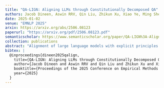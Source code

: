```yaml
---
title: "QA-LIGN: Aligning LLMs through Constitutionally Decomposed QA"
authors: Jacob Dineen, Aswin RRV, Qin Liu, Zhikun Xu, Xiao Ye, Ming Shen, Zhaonan Li, Shijie Lu, Chitta Baral, Muhao Chen, Ben Zhou
date: 2025-01-02
venue: "EMNLP 2025"
arxiv: https://arxiv.org/abs/2506.08123
paperurl: "https://arxiv.org/pdf/2506.08123.pdf"
semanticscholar: https://www.semanticscholar.org/paper/QA-LIGN%3A-Aligning-LLMs-through-Constitutionally-QA-Dineen-Rrv/706b4a2e443aaf81039aa1f531ad75a4e53c7ab6
collection: publications
abstract: "Alignment of large language models with explicit principles (such as helpfulness, honesty, and harmlessness) is crucial for ensuring safe and reliable AI systems. However, standard reward-based alignment methods typically collapse diverse feedback into a single scalar reward, entangling multiple objectives into one opaque training signal, which hinders interpretability. In this work, we introduce QA-LIGN, an automatic symbolic reward decomposition approach that preserves the structure of each constitutional principle within the reward mechanism. Instead of training a black-box reward model that outputs a monolithic score, QA-LIGN formulates principle-specific evaluation questions and derives separate reward components for each principle, making it a drop-in reward model replacement. Experiments aligning an uncensored large language model with a set of constitutional principles demonstrate that QA-LIGN offers greater transparency and adaptability in the alignment process. At the same time, our approach achieves performance on par with or better than a DPO baseline. Overall, these results represent a step toward more interpretable and controllable alignment of language models, achieved without sacrificing end-task performance."
bibtex: |
  @inproceedings{dineen2025qalign,
    title={QA-LIGN: Aligning LLMs through Constitutionally Decomposed QA},
    author={Jacob Dineen and Aswin RRV and Qin Liu and Zhikun Xu and Xiao Ye and Ming Shen and Zhaonan Li and Shijie Lu and Chitta Baral and Muhao Chen and Ben Zhou},
    booktitle={Proceedings of the 2025 Conference on Empirical Methods in Natural Language Processing (EMNLP)},
    year={2025}
  }
---
```

